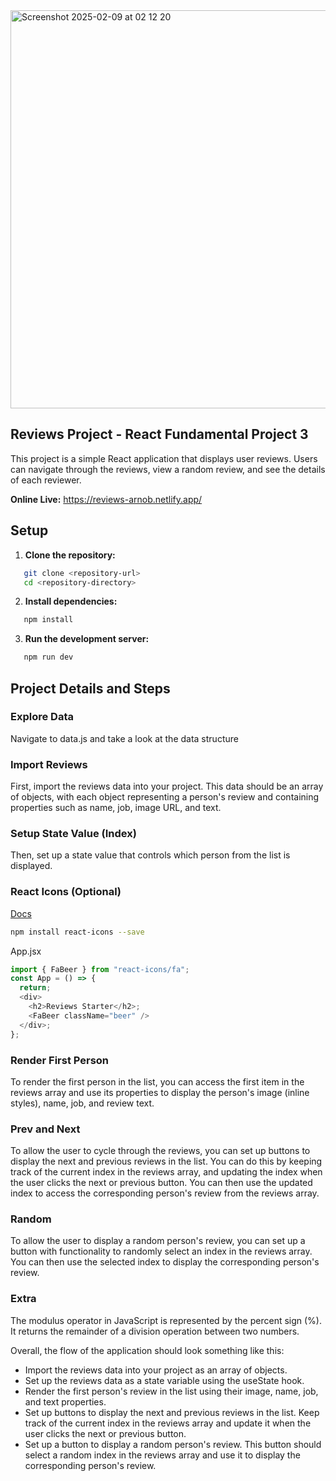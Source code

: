 
<img width="637" alt="Screenshot 2025-02-09 at 02 12 20" src="https://github.com/user-attachments/assets/510475f3-12ea-43bd-a611-35a1142d3ebf" />

## Reviews Project - React Fundamental Project 3

This project is a simple React application that displays user reviews. Users can navigate through the reviews, view a random review, and see the details of each reviewer.

**Online Live:** https://reviews-arnob.netlify.app/

## Setup

1. **Clone the repository:**

```sh
   git clone <repository-url>
   cd <repository-directory>
```

2. **Install dependencies:**

```sh
   npm install
```

3. **Run the development server:**

```sh
   npm run dev
```

## Project Details and Steps

### Explore Data

Navigate to data.js and take a look at the data structure

### Import Reviews

First, import the reviews data into your project. This data should be an array of objects, with each object representing a person's review and containing properties such as name, job, image URL, and text.

### Setup State Value (Index)

Then, set up a state value that controls which person from the list is displayed.

### React Icons (Optional)

[Docs](https://react-icons.github.io/react-icons/)

```sh
npm install react-icons --save
```

App.jsx

```js
import { FaBeer } from "react-icons/fa";
const App = () => {
  return;
  <div>
    <h2>Reviews Starter</h2>;
    <FaBeer className="beer" />
  </div>;
};
```

### Render First Person

To render the first person in the list, you can access the first item in the reviews array and use its properties to display the person's image (inline styles), name, job, and review text.

### Prev and Next

To allow the user to cycle through the reviews, you can set up buttons to display the next and previous reviews in the list. You can do this by keeping track of the current index in the reviews array, and updating the index when the user clicks the next or previous button. You can then use the updated index to access the corresponding person's review from the reviews array.

### Random

To allow the user to display a random person's review, you can set up a button with functionality to randomly select an index in the reviews array. You can then use the selected index to display the corresponding person's review.

### Extra

The modulus operator in JavaScript is represented by the percent sign (%). It returns the remainder of a division operation between two numbers.

Overall, the flow of the application should look something like this:

- Import the reviews data into your project as an array of objects.
- Set up the reviews data as a state variable using the useState hook.
- Render the first person's review in the list using their image, name, job, and text properties.
- Set up buttons to display the next and previous reviews in the list. Keep track of the current index in the reviews array and update it when the user clicks the next or previous button.
- Set up a button to display a random person's review. This button should select a random index in the reviews array and use it to display the corresponding person's review.
